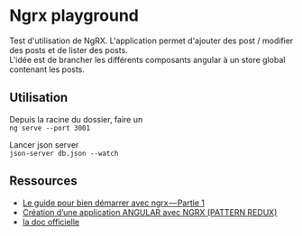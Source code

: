 # Ngrx playground

Test d'utilisation de NgRX. L'application permet d'ajouter des post / modifier des posts et de lister des posts.    
L'idée est de brancher les différents composants angular à un store global contenant les posts.

## Utilisation

Depuis la racine du dossier, faire un    
``ng serve --port 3001``    

Lancer json server    
``json-server db.json --watch``    

## Ressources

* [Le guide pour bien démarrer avec ngrx — Partie 1](https://medium.com/@nioperas06/le-guide-pour-bien-d%C3%A9marrer-avec-ngrx-partie-1-7d18d3172269)    
* [Création d’une application ANGULAR avec NGRX (PATTERN REDUX)](https://medium.com/code-divoire/cr%C3%A9ation-dune-application-angular-avec-ngrx-pattern-redux-845f9ac7606e)    
* [la doc officielle](https://ngrx.io/)
